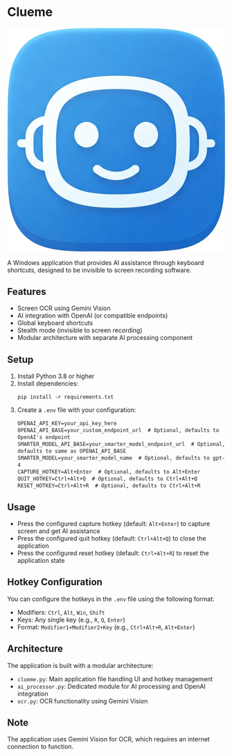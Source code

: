 # Clueme

<div align="center">
  
![Clueme Logo](clueme.png)

</div>

A Windows application that provides AI assistance through keyboard shortcuts, designed to be invisible to screen recording software.

## Features

- Screen OCR using Gemini Vision
- AI integration with OpenAI (or compatible endpoints)
- Global keyboard shortcuts
- Stealth mode (invisible to screen recording)
- Modular architecture with separate AI processing component

## Setup

1. Install Python 3.8 or higher
2. Install dependencies:
   ```
   pip install -r requirements.txt
   ```
3. Create a `.env` file with your configuration:
   ```
   OPENAI_API_KEY=your_api_key_here
   OPENAI_API_BASE=your_custom_endpoint_url  # Optional, defaults to OpenAI's endpoint
   SMARTER_MODEL_API_BASE=your_smarter_model_endpoint_url  # Optional, defaults to same as OPENAI_API_BASE
   SMARTER_MODEL=your_smarter_model_name  # Optional, defaults to gpt-4
   CAPTURE_HOTKEY=Alt+Enter  # Optional, defaults to Alt+Enter
   QUIT_HOTKEY=Ctrl+Alt+Q  # Optional, defaults to Ctrl+Alt+Q
   RESET_HOTKEY=Ctrl+Alt+R  # Optional, defaults to Ctrl+Alt+R
   ```

## Usage

- Press the configured capture hotkey (default: `Alt+Enter`) to capture screen and get AI assistance
- Press the configured quit hotkey (default: `Ctrl+Alt+Q`) to close the application
- Press the configured reset hotkey (default: `Ctrl+Alt+R`) to reset the application state

## Hotkey Configuration

You can configure the hotkeys in the `.env` file using the following format:

- Modifiers: `Ctrl`, `Alt`, `Win`, `Shift`
- Keys: Any single key (e.g., `R`, `Q`, `Enter`)
- Format: `Modifier1+Modifier2+Key` (e.g., `Ctrl+Alt+R`, `Alt+Enter`)

## Architecture

The application is built with a modular architecture:
- `clueme.py`: Main application file handling UI and hotkey management
- `ai_processor.py`: Dedicated module for AI processing and OpenAI integration
- `ocr.py`: OCR functionality using Gemini Vision

## Note

The application uses Gemini Vision for OCR, which requires an internet connection to function.
